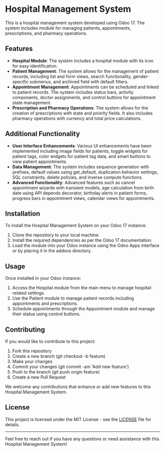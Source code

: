 # Hospital Management System

This is a hospital management system developed using Odoo 17. The system includes module for managing patients, appointments, prescriptions, and pharmacy operations.

## Features

- **Hospital Module**: The system includes a hospital module with its icon for easy identification.
- **Patient Management**: The system allows for the management of patient records, including list and form views, search functionality, gender-specific submenus, and archived field with default filters.
- **Appointment Management**: Appointments can be scheduled and linked to patient records. The system includes status bars, activity components, doctor assignments, and control buttons for appointment state management.
- **Prescription and Pharmacy Operations**: The system allows for the creation of prescriptions with state and priority fields. It also includes pharmacy operations with currency and total price calculations.

## Additional Functionality

- **User Interface Enhancements**: Various UI enhancements have been implemented including image fields for patients, toggle widgets for patient tags, color widgets for patient tag data, and smart buttons to view patient appointments.
- **Data Management**: The system includes sequence generation with prefixes, default values using get_default, duplication behavior settings, SQL constraints, delete policies, and inverse compute functions.
- **Advanced Functionality**: Advanced features such as cancel appointment wizards with transient models, age calculation from birth date using API depends decorator, birthday alerts in patient forms, progress bars in appointment views, calendar views for appointments.

## Installation

To install the Hospital Management System on your Odoo 17 instance:

1. Clone the repository to your local machine.
2. Install the required dependencies as per the Odoo 17 documentation.
3. Load the module into your Odoo instance using the Odoo Apps interface or by placing it in the addons directory.

## Usage

Once installed in your Odoo instance:

1. Access the Hospital module from the main menu to manage hospital-related settings.
2. Use the Patient module to manage patient records including appointments and prescriptions.
3. Schedule appointments through the Appointment module and manage their status using control buttons.

## Contributing

If you would like to contribute to this project:

1. Fork this repository
2. Create a new branch (git checkout -b feature)
3. Make your changes
4. Commit your changes (git commit -am 'Add new feature')
5. Push to the branch (git push origin feature)
6. Create a new Pull Request

We welcome any contributions that enhance or add new features to this Hospital Management System.

## License

This project is licensed under the MIT License - see the [LICENSE](LICENSE) file for details.

---

Feel free to reach out if you have any questions or need assistance with this Hospital Management System!
